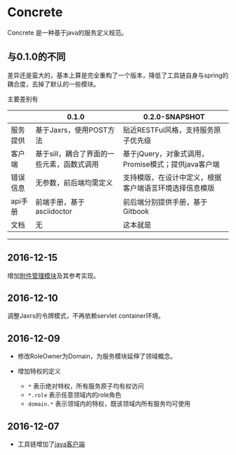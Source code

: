 # Concrete 

Concrete 是一种基于java的服务定义规范。

## 与0.1.0的不同

差异还是蛮大的，基本上算是完全重构了一个版本，降低了工具链自身与spring的耦合度，去掉了默认的一些模块。

主要差别有

|  | 0.1.0 | 0.2.0-SNAPSHOT |
| --- | --- | --- |
| 服务提供 | 基于Jaxrs，使用POST方法 | 贴近RESTFul风格，支持服务原子优先级 |
| 客户端 | 基于sill，耦合了界面的一些元素，函数式调用 | 基于jQuery，对象式调用，Promise模式；提供java客户端 |
| 错误信息 | 无参数，前后端均需定义 | 支持模版，在设计中定义，根据客户端语言环境选择信息模版 |
| api手册 | 前端手册，基于asciidoctor | 前后端分别提供手册，基于Gitbook |
| 文档 | 无 | 这本就是 |

------

## 2016-12-15

增加[附件管理模块](工具链/fileServer.md)及其参考实现。

## 2016-12-10
调整Jaxrs的令牌模式，不再依赖servlet container环境。


## 2016-12-09

* 修改RoleOwner为Domain，为服务模块延伸了领域概念。

* 增加特权的定义
    * `*` 表示绝对特权，所有服务原子均有权访问
    * `*.role` 表示任意领域内的role角色
    * `domain.*` 表示领域内的特权，既该领域内所有服务均可使用

## 2016-12-07

* 工具链增加了[java客户端](工具链/JavaClient.md)

